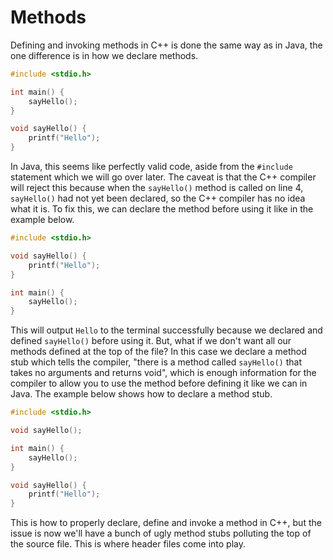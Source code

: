 # Methods

Defining and invoking methods in C++ is done the same way as in Java, the one difference is in how we declare methods.

```cpp
#include <stdio.h>

int main() {
    sayHello();
}

void sayHello() {
    printf("Hello");
}
```

In Java, this seems like perfectly valid code, aside from the `#include` statement which we will go over later. The caveat is that the C++ compiler will reject this because when the `sayHello()` method is called on line 4, `sayHello()` had not yet been declared, so the C++ compiler has no idea what it is. To fix this, we can declare the method before using it like in the example below.

```cpp
#include <stdio.h>

void sayHello() {
    printf("Hello");
}

int main() {
    sayHello();
}
```

This will output `Hello` to the terminal successfully because we declared and defined `sayHello()` before using it. But, what if we don't want all our methods defined at the top of the file? In this case we declare a method stub which tells the compiler, "there is a method called `sayHello()` that takes no arguments and returns void", which is enough information for the compiler to allow you to use the method before defining it like we can in Java. The example below shows how to declare a method stub.

```cpp
#include <stdio.h>

void sayHello();

int main() {
    sayHello();
}

void sayHello() {
    printf("Hello");
}
```

This is how to properly declare, define and invoke a method in C++, but the issue is now we'll have a bunch of ugly method stubs polluting the top of the source file. This is where header files come into play.